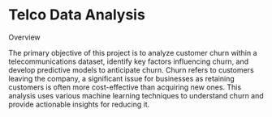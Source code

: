 # Telco Data Analysis

Overview

The primary objective of this project is to analyze customer churn within a telecommunications dataset, identify key factors influencing churn, and develop predictive models to anticipate churn. Churn refers to customers leaving the company, a significant issue for businesses as retaining customers is often more cost-effective than acquiring new ones. This analysis uses various machine learning techniques to understand churn and provide actionable insights for reducing it.


